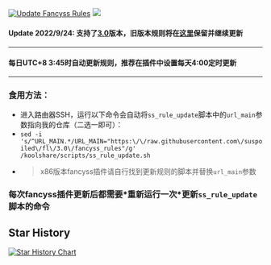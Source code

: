 [![Update Fancyss Rules](https://github.com/qxzg/Actions/actions/workflows/fancyss-rules-3.0.yml/badge.svg)](https://github.com/qxzg/Actions/actions/workflows/fancyss-rules-3.0.yml)
[![](https://data.jsdelivr.com/v1/package/gh/qxzg/actions/badge?style=rounded)](https://www.jsdelivr.com/package/gh/qxzg/actions)

#### Update 2022/9/24: 支持了[3.0](https://github.com/hq450/fancyss)版本，旧版本规则将在[这里](https://github.com/qxzg/Actions/tree/master)保留并继续更新
---   
#### 每日UTC+8 3:45时自动更新规则，推荐在插件中设置每天4:00定时更新  
---
### 食用方法：
- 进入路由器SSH，运行以下命令会自动将`ss_rule_update`脚本中的`url_main`参数指向我的仓库（二选一即可）：
- `sed -i 's/^URL_MAIN.*/URL_MAIN="https:\/\/raw.githubusercontent.com\/suspoiled\/fl\/3.0\/fancyss_rules"/g' /koolshare/scripts/ss_rule_update.sh` 
- > x86版本fancyss插件请自行找到更新规则的脚本并替换`url_main`参数
### 每次fancyss插件更新后都需要\*重新运行一次\*更新`ss_rule_update`脚本的命令


## Star History

[![Star History Chart](https://api.star-history.com/svg?repos=qxzg/Actions&type=Date)](https://star-history.com/#qxzg/Actions&Date)

